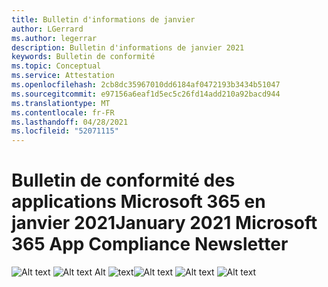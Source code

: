 ```yaml
---
title: Bulletin d'informations de janvier
author: LGerrard
ms.author: legerrar
description: Bulletin d'informations de janvier 2021
keywords: Bulletin de conformité
ms.topic: Conceptual
ms.service: Attestation
ms.openlocfilehash: 2cb8dc35967010dd6184af0472193b3434b51047
ms.sourcegitcommit: e97156a6eaf1d5ec5c26fd14add210a92bacd944
ms.translationtype: MT
ms.contentlocale: fr-FR
ms.lasthandoff: 04/28/2021
ms.locfileid: "52071115"
---
```

# <a name="january-2021-microsoft-365-app-compliance-newsletter"></a><span data-ttu-id="9ee86-104">Bulletin de conformité des applications Microsoft 365 en janvier 2021</span><span class="sxs-lookup"><span data-stu-id="9ee86-104">January 2021 Microsoft 365 App Compliance Newsletter</span></span>

<span data-ttu-id="9ee86-105">![Alt text ](../media/Jan1.PNG)
 ![ Alt text Alt ](../media/Jan2.PNG)
 ![ text](../media/Jan3.PNG)</span><span class="sxs-lookup"><span data-stu-id="9ee86-105">![Alt text](../media/Jan1.PNG)
![Alt text](../media/Jan2.PNG)
![Alt text](../media/Jan3.PNG)</span></span>
